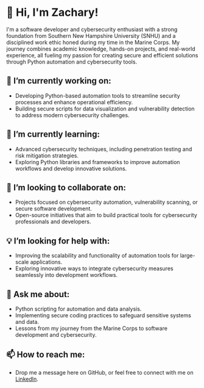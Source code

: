 # 👋 Hi, I'm Zachary!
I'm a software developer and cybersecurity enthusiast with a strong foundation from Southern New Hampshire University (SNHU) and a disciplined work ethic honed during my time in the Marine Corps. My journey combines academic knowledge, hands-on projects, and real-world experience, all fueling my passion for creating secure and efficient solutions through Python automation and cybersecurity tools.

## 🚀 I’m currently working on:
- Developing Python-based automation tools to streamline security processes and enhance operational efficiency.
- Building secure scripts for data visualization and vulnerability detection to address modern cybersecurity challenges.

## 🌱 I’m currently learning:
- Advanced cybersecurity techniques, including penetration testing and risk mitigation strategies.
- Exploring Python libraries and frameworks to improve automation workflows and develop innovative solutions.

## 🤝 I’m looking to collaborate on:
- Projects focused on cybersecurity automation, vulnerability scanning, or secure software development.
- Open-source initiatives that aim to build practical tools for cybersecurity professionals and developers.

## 💡 I’m looking for help with:
- Improving the scalability and functionality of automation tools for large-scale applications.
- Exploring innovative ways to integrate cybersecurity measures seamlessly into development workflows.

## 💬 Ask me about:
- Python scripting for automation and data analysis.
- Implementing secure coding practices to safeguard sensitive systems and data.
- Lessons from my journey from the Marine Corps to software development and cybersecurity.

## 📫 How to reach me:
- Drop me a message here on GitHub, or feel free to connect with me on [LinkedIn](www.linkedin.com/in/zachary-nicholas1341).
